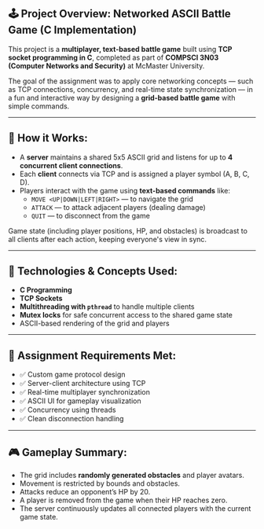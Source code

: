 ## 🕹️ Project Overview: Networked ASCII Battle Game (C Implementation)

This project is a **multiplayer, text-based battle game** built using **TCP socket programming in C**, completed as part of **COMPSCI 3N03 (Computer Networks and Security)** at McMaster University.

The goal of the assignment was to apply core networking concepts — such as TCP connections, concurrency, and real-time state synchronization — in a fun and interactive way by designing a **grid-based battle game** with simple commands.

---

## 🔗 How it Works:

- A **server** maintains a shared 5x5 ASCII grid and listens for up to **4 concurrent client connections**.
- Each **client** connects via TCP and is assigned a player symbol (A, B, C, D).
- Players interact with the game using **text-based commands** like:
  - `MOVE <UP|DOWN|LEFT|RIGHT>` — to navigate the grid
  - `ATTACK` — to attack adjacent players (dealing damage)
  - `QUIT` — to disconnect from the game

Game state (including player positions, HP, and obstacles) is broadcast to all clients after each action, keeping everyone's view in sync.

---

## 🧠 Technologies & Concepts Used:

- **C Programming**
- **TCP Sockets**
- **Multithreading with `pthread`** to handle multiple clients
- **Mutex locks** for safe concurrent access to the shared game state
- ASCII-based rendering of the grid and players

---

## 📝 Assignment Requirements Met:

- ✅ Custom game protocol design
- ✅ Server-client architecture using TCP
- ✅ Real-time multiplayer synchronization
- ✅ ASCII UI for gameplay visualization
- ✅ Concurrency using threads
- ✅ Clean disconnection handling

---

## 🎮 Gameplay Summary:

- The grid includes **randomly generated obstacles** and player avatars.
- Movement is restricted by bounds and obstacles.
- Attacks reduce an opponent’s HP by 20.
- A player is removed from the game when their HP reaches zero.
- The server continuously updates all connected players with the current game state.
